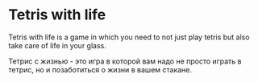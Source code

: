 # Tetris with life

Tetris with life is a game in which you need to not just play tetris but also take care of life in
your glass.

Тетрис с жизнью - это игра в которой вам надо не просто играть в тетрис, но и позаботиться о жизни в
вашем стакане.
 
